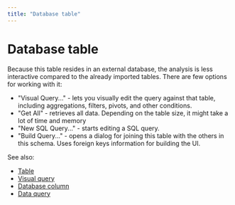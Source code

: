 ```yaml
---
title: "Database table"
---
```

<!-- SUBTITLE: -->

# Database table

Because this table resides in an external database, the analysis is less interactive compared to the already imported
tables. There are few options for working with it:

* "Visual Query..." - lets you visually edit the query against that table, including aggregations, filters, pivots, and
  other conditions.
* "Get All" - retrieves all data. Depending on the table size, it might take a lot of time and memory
* "New SQL Query..." - starts editing a SQL query.
* "Build Query..." - opens a dialog for joining this table with the others in this schema. Uses foreign keys information
  for building the UI.

See also:

* [Table](../datagrok/table.md)
* [Visual query](db-visual-query.md)
* [Database column](db-column-info.md)
* [Data query](data-query.md)
